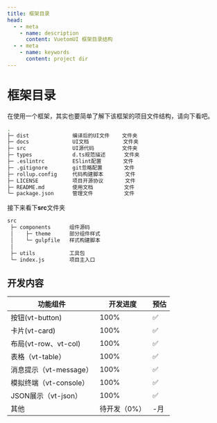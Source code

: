 ```yaml
--- 
title: 框架目录
head:
  - - meta
    - name: description
      content: VuetomUI 框架目录结构
  - - meta
    - name: keywords
      content: project dir
---
```


# 框架目录

在使用一个框架，其实也要简单了解下该框架的项目文件结构，请向下看吧。

```bash
.
├─ dist              编译后的UI文件    文件夹
├─ docs              UI文档           文件夹
├─ src               UI源代码         文件夹
├─ types             d.ts规范描述      文件夹
├─ .eslintrc         ESlint配置       文件
├─ .gitignore        git忽略配置       文件
├─ rollup.config     代码构建脚本       文件
├─ LICENSE           项目开源协议       文件
├─ README.md         使用文档          文件
└─ package.json      管理文件          文件
```

接下来看下**src**文件夹

```bash
src
 ├─ components      组件源码
 │    ├─ theme      部分组件样式
 │    └─ gulpfile   样式构建脚本
 │ 
 ├─ utils           工具包
 └─ index.js        项目主入口
```

## 开发内容

| 功能组件 | 开发进度 | 预估 |
| - | - | - |
| 按钮(vt-button) | 100% | ✅ |
| 卡片(vt-card) | 100% | ✅ |
| 布局(vt-row、vt-col) | 100% | ✅ |
| 表格（vt-table） | 100% | ✅ |  
| 消息提示（vt-message） | 100% | ✅ |
| 模拟终端（vt-console） | 100% | ✅ |
| JSON展示（vt-json）| 100% | ✅ |
| 其他 | 待开发（0%） | -月 |
